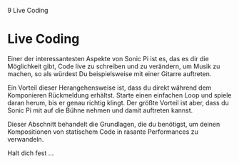9 Live Coding

# Live Coding

Einer der interessantesten Aspekte von Sonic Pi ist es, das es dir die 
Möglichkeit gibt, Code live zu schreiben und zu verändern, um Musik zu 
machen, so als würdest Du beispielsweise mit einer Gitarre auftreten.

Ein Vorteil dieser Herangehensweise ist, dass du direkt während dem 
Komponieren Rückmeldung erhältst. Starte einen einfachen Loop und 
spiele daran herum, bis er genau richtig klingt. Der größte Vorteil ist 
aber, dass du Sonic Pi mit auf die Bühne nehmen und damit auftreten 
kannst.

Dieser Abschnitt behandelt die Grundlagen, die du benötigst, um deinen 
Kompositionen von statischem Code in rasante Performances zu 
verwandeln.

Halt dich fest ...
